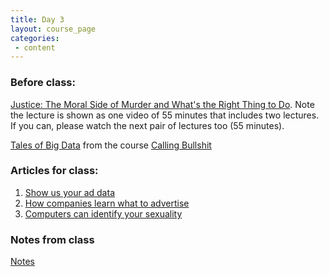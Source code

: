 ```yaml
---
title: Day 3
layout: course_page
categories:
 - content
---
```


### Before class:

[Justice: The Moral Side of Murder and What's the Right Thing to Do](http://justiceharvard.org/themoralsideofmurder/). Note the lecture is shown as one video of 55 minutes that includes two lectures. If you can, please watch the next pair of lectures too (55 minutes). 

[Tales of Big Data](https://www.youtube.com/watch?v=FLKzmswqF7E) from the course [Calling Bullshit](http://callingbullshit.org/)

### Articles for class:

1. [Show us your ad data](https://www.bloomberg.com/view/articles/2017-09-13/facebook-and-google-show-us-your-ad-data)
2. [How companies learn what to advertise](http://www.nytimes.com/2012/02/19/magazine/shopping-habits.html?pagewanted=1&_r=1&hp)
3. [Computers can identify your sexuality](http://www.theweek.co.uk/88281/ai-technology-can-now-identify-signs-of-sexuality-but-do-we-want-it-to)

### Notes from class

[Notes](../day3notes)
